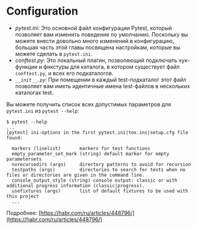 # Configuration

* _pytest.ini_: Это основной файл конфигурации Pytest, который позволяет вам изменить поведение по умолчанию. Поскольку вы можете внести довольно много изменений в конфигурацию, большая часть этой главы посвящена настройкам, которые вы можете сделать в `pytest.ini`.
* _conftest.py_: Это локальный плагин, позволяющий подключать хук-функции и фикстуры для каталога, в котором существует файл `conftest.py`, и всех его подкаталогов.
* _`__init__.py`_: При помещении в каждый test-подкаталог этот файл позволяет вам иметь идентичные имена test-файлов в нескольких каталогах test.

Вы можете получить список всех допустимых параметров для `pytest.ini` из `pytest --help`:

```
$ pytest --help
...
[pytest] ini-options in the first pytest.ini|tox.ini|setup.cfg file found:                                                                 

  markers (linelist)       markers for test functions                                                                                      
  empty_parameter_set_mark (string) default marker for empty parametersets                                                                 
  norecursedirs (args)     directory patterns to avoid for recursion                                                                       
  testpaths (args)         directories to search for tests when no files or directories are given in the command line.                     
  console_output_style (string) console output: classic or with additional progress information (classic|progress).                        
  usefixtures (args)       list of default fixtures to be used with this project   
  ...
```

Подробнее: [https://habr.com/ru/articles/448796/](https://habr.com/ru/articles/448796/)
